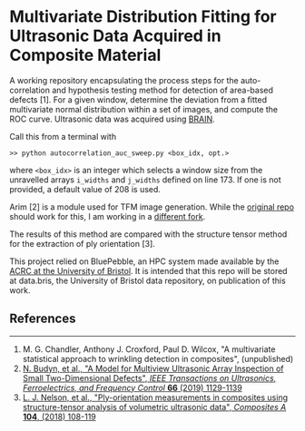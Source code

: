 # Multivariate Distribution Fitting for Ultrasonic Data Acquired in Composite Material

A working repository encapsulating the process steps for the auto-correlation and
hypothesis testing method for detection of area-based defects [1]. For a given
window, determine the deviation from a fitted multivariate normal distribution
within a set of images, and compute the ROC curve. Ultrasonic data was acquired
using [BRAIN](https://github.com/ndtatbristol/brain1).

Call this from a terminal with 
```
>> python autocorrelation_auc_sweep.py <box_idx, opt.>
```
where `<box_idx>` is an integer which selects a window size from the unravelled
arrays `i_widths` and `j_widths` defined on line 173. If one is not provided, a
default value of 208 is used.

Arim [2] is a module used for TFM image generation. While the [original repo](https://github.com/ndtatbristol/arim)
should work for this, I am working in a [different fork](https://github.com/mgchandler/arim-mgc).

The results of this method are compared with the structure tensor method for the
extraction of ply orientation [3].

This project relied on BluePebble, an HPC system made available by the [ACRC at
the University of Bristol](https://www.bristol.ac.uk/acrc). It is intended that
this repo will be stored at data.bris, the University of Bristol data
repository, on publication of this work.

## References
----------
1. M. G. Chandler, Anthony J. Croxford, Paul D. Wilcox, "A multivariate statistical approach to wrinkling
   detection in composites", (unpublished)
2. [N. Budyn, et al., "A Model for Multiview Ultrasonic Array Inspection of
   Small Two-Dimensional Defects", *IEEE Transactions on Ultrasonics,
   Ferroelectrics, and Frequency Control* **66** (2019) 1129-1139](https://doi.org/10.1109/TUFFC.2019.2909988)
4. [L. J. Nelson, et al., "Ply-orientation measurements in composites using
   structure-tensor analysis of volumetric ultrasonic data", *Composites A*
   **104**, (2018) 108-119](https://doi.org/10.1016/j.compositesa.2017.10.027)

